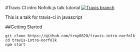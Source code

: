 #Travis CI intro Nofolk.js talk tutorial
[![Travis branch](https://img.shields.io/travis/troy0820/travis-intro-norfolk.svg?style=flat)](https://travis-ci.org/troy0820/travis-intro-norfolk)

This is a talk for travis-ci in javascript

##Getting Started

```
git clone https://github.com/troy0820/travis-intro-norfolk
cd travis-intro-norfolk
npm start
```
